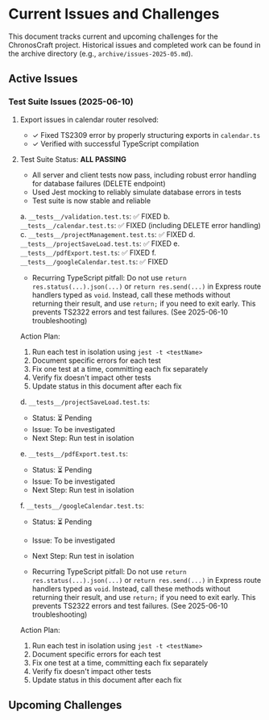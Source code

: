 # Current Issues and Challenges

This document tracks current and upcoming challenges for the ChronosCraft project.
Historical issues and completed work can be found in the archive directory (e.g., `archive/issues-2025-05.md`).

## Active Issues

### Test Suite Issues (2025-06-10)

1. Export issues in calendar router resolved:

   - ✓ Fixed TS2309 error by properly structuring exports in `calendar.ts`
   - ✓ Verified with successful TypeScript compilation

2. Test Suite Status: **ALL PASSING**

   - All server and client tests now pass, including robust error handling for database failures (DELETE endpoint)
   - Used Jest mocking to reliably simulate database errors in tests
   - Test suite is now stable and reliable

   a. `__tests__/validation.test.ts`: ✅ FIXED
   b. `__tests__/calendar.test.ts`: ✅ FIXED (including DELETE error handling)
   c. `__tests__/projectManagement.test.ts`: ✅ FIXED
   d. `__tests__/projectSaveLoad.test.ts`: ✅ FIXED
   e. `__tests__/pdfExport.test.ts`: ✅ FIXED
   f. `__tests__/googleCalendar.test.ts`: ✅ FIXED

   - Recurring TypeScript pitfall: Do not use `return res.status(...).json(...)` or `return res.send(...)` in Express route handlers typed as `void`. Instead, call these methods without returning their result, and use `return;` if you need to exit early. This prevents TS2322 errors and test failures. (See 2025-06-10 troubleshooting)

   Action Plan:

   1. Run each test in isolation using `jest -t <testName>`
   2. Document specific errors for each test
   3. Fix one test at a time, committing each fix separately
   4. Verify fix doesn't impact other tests
   5. Update status in this document after each fix

   d. `__tests__/projectSaveLoad.test.ts`:

   - Status: ⏳ Pending
   - Issue: To be investigated
   - Next Step: Run test in isolation

   e. `__tests__/pdfExport.test.ts`:

   - Status: ⏳ Pending
   - Issue: To be investigated
   - Next Step: Run test in isolation

   f. `__tests__/googleCalendar.test.ts`:

   - Status: ⏳ Pending
   - Issue: To be investigated
   - Next Step: Run test in isolation

   - Recurring TypeScript pitfall: Do not use `return res.status(...).json(...)` or `return res.send(...)` in Express route handlers typed as `void`. Instead, call these methods without returning their result, and use `return;` if you need to exit early. This prevents TS2322 errors and test failures. (See 2025-06-10 troubleshooting)

   Action Plan:

   1. Run each test in isolation using `jest -t <testName>`
   2. Document specific errors for each test
   3. Fix one test at a time, committing each fix separately
   4. Verify fix doesn't impact other tests
   5. Update status in this document after each fix

<!-- Add new issues above this line -->

## Upcoming Challenges

<!-- Add upcoming challenges above this line -->
